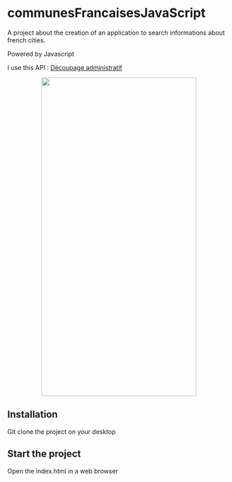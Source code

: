 # communesFrancaisesJavaScript

A project about the creation of an application to search informations about french cities.

Powered by Javascript

I use this API : [Découpage administratif](https://api.gouv.fr/documentation/api-geo)

<p align="center">
  <img width="350" height="720" src="https://github.com/nrochard/communesFrancaises_JavaScript/blob/main/img/screen.png">
</p>

## Installation

Git clone the project on your desktop

## Start the project

Open the index.html in a web browser
